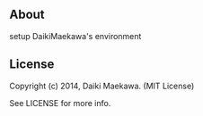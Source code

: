 ## About

setup DaikiMaekawa's environment

## License

Copyright (c) 2014, Daiki Maekawa. (MIT License)

See LICENSE for more info.


